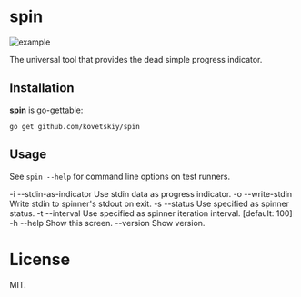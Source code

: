 # spin

![example](http://i.imgur.com/JyfyJg9.gif)

The universal tool that provides the dead simple progress indicator.

## Installation

**spin** is go-gettable:

```
go get github.com/kovetskiy/spin
```

## Usage

See ``spin --help`` for command line options on test runners.

 -i --stdin-as-indicator   Use stdin data as progress indicator.
 -o --write-stdin          Write stdin to spinner's stdout on exit.
 -s --status <string>      Use specified <string> as spinner status.
 -t --interval <millisec>  Use specified <millisec> as spinner iteration interval.
                            [default: 100]
 -h --help                 Show this screen.
 --version                 Show version.

# License
MIT.
